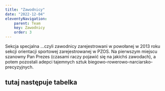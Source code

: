 ```yaml
---
title: "Zawodnicy"
date: "2022-12-04"
eleventyNavigation:
    parent: Team
    key: Zawodnicy
    order: 3
---
```


Sekcja specjalna
...czyli zawodnicy zarejestrowani w powołanej w 2013 roku sekcji orientacji sportowej zarejestrowanej w PZOS. Na pierwszym miejscu szanowny Pan Prezes (czasami raczy pojawić się na jakichś zawodach), a potem pozostali adepci tajemnych sztuk biegowo-rowerowo-narciarsko-precyzyjnych.

## tutaj następuje tabelka